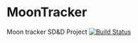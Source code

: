 # MoonTracker
Moon tracker SD&amp;D Project
[![Build Status](https://travis-ci.org/Thenerdstation/MoonTracker.svg?branch=master)](https://travis-ci.org/Thenerdstation/MoonTracker)